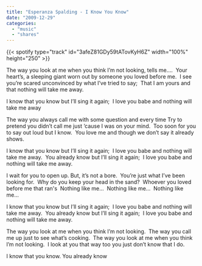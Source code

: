 ```yaml
---
title: "Esperanza Spalding - I Know You Know"
date: "2009-12-29"
categories:
  - "music"
  - "shares"
---
```


{{< spotify type="track" id="3afeZ81GDy59tATovKyH6Z" width="100%" height="250" >}}

The way you look at me when you think I’m not looking, tells me…. 
Your heart’s, a sleeping giant worn out by someone you loved before me. 
I see you’re scared unconvinced by what I’ve tried to say; 
That I am yours and that nothing will take me away. 

I know that you know but I’ll sing it again; 
I love you babe and nothing will take me away

The way you always call me with some question and every time
Try to pretend you didn’t call me just ‘cause I was on your mind. 
Too soon for you to say out loud but I know. 
You love me and though we don’t say it already shows. 

I know that you know but I’ll sing it again; 
I love you babe and nothing will take me away. 
You already know but I’ll sing it again; 
I love you babe and nothing will take me away.

I wait for you to open up. But, it’s not a bore. 
You’re just what I’ve been looking for. 
Why do you keep your head in the sand? 
Whoever you loved before me that ran's 
Nothing like me… 
Nothing like me… 
Nothing like me… 

I know that you know but I’ll sing it again; 
I love you babe and nothing will take me away. 
You already know but I’ll sing it again; 
I love you babe and nothing will take me away.

The way you look at me when you think I’m not looking. 
The way you call me up just to see what’s cooking. 
The way you look at me when you think I’m not looking. 
I look at you that way too you just don’t know that I do. 

I know that you know. You already know
